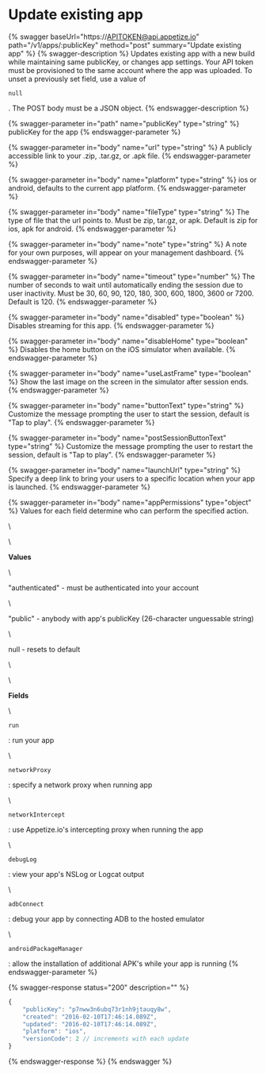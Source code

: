 # Update existing app

{% swagger baseUrl="https://APITOKEN@api.appetize.io" path="/v1/apps/:publicKey" method="post" summary="Update existing app" %}
{% swagger-description %}
Updates existing app with a new build while maintaining same publicKey, or changes app settings. Your API token must be provisioned to the same account where the app was uploaded. To unset a previously set field, use a value of 

`null`

. The POST body must be a JSON object.
{% endswagger-description %}

{% swagger-parameter in="path" name="publicKey" type="string" %}
publicKey for the app
{% endswagger-parameter %}

{% swagger-parameter in="body" name="url" type="string" %}
A publicly accessible link to your .zip, .tar.gz, or .apk file.
{% endswagger-parameter %}

{% swagger-parameter in="body" name="platform" type="string" %}
ios or android, defaults to the current app platform.
{% endswagger-parameter %}

{% swagger-parameter in="body" name="fileType" type="string" %}
The type of file that the url points to. Must be zip, tar.gz, or apk. Default is zip for ios, apk for android.
{% endswagger-parameter %}

{% swagger-parameter in="body" name="note" type="string" %}
A note for your own purposes, will appear on your management dashboard.
{% endswagger-parameter %}

{% swagger-parameter in="body" name="timeout" type="number" %}
The number of seconds to wait until automatically ending the session due to user inactivity. Must be 30, 60, 90, 120, 180, 300, 600, 1800, 3600 or 7200. Default is 120.
{% endswagger-parameter %}

{% swagger-parameter in="body" name="disabled" type="boolean" %}
Disables streaming for this app.
{% endswagger-parameter %}

{% swagger-parameter in="body" name="disableHome" type="boolean" %}
Disables the home button on the iOS simulator when available.
{% endswagger-parameter %}

{% swagger-parameter in="body" name="useLastFrame" type="boolean" %}
Show the last image on the screen in the simulator after session ends.
{% endswagger-parameter %}

{% swagger-parameter in="body" name="buttonText" type="string" %}
Customize the message prompting the user to start the session, default is "Tap to play".
{% endswagger-parameter %}

{% swagger-parameter in="body" name="postSessionButtonText" type="string" %}
Customize the message prompting the user to restart the session, default is "Tap to play".
{% endswagger-parameter %}

{% swagger-parameter in="body" name="launchUrl" type="string" %}
Specify a deep link to bring your users to a specific location when your app is launched.
{% endswagger-parameter %}

{% swagger-parameter in="body" name="appPermissions" type="object" %}
Values for each field determine who can perform the specified action.

\




\




**Values**

\


"authenticated" - must be authenticated into your account

\


"public" - anybody with app's publicKey (26-character unguessable string)

\


null - resets to default

\




\




**Fields**

\




`run`

: run your app

\




`networkProxy`

: specify a network proxy when running app

\




`networkIntercept`

: use Appetize.io's intercepting proxy when running the app

\




`debugLog`

: view your app's NSLog or Logcat output

\




`adbConnect`

: debug your app by connecting ADB to the hosted emulator

\




`androidPackageManager`

: allow the installation of additional APK's while your app is running
{% endswagger-parameter %}

{% swagger-response status="200" description="" %}
```javascript
{
    "publicKey": "p7nww3n6ubq73r1nh9jtauqy8w",
    "created": "2016-02-10T17:46:14.089Z",
    "updated": "2016-02-10T17:46:14.089Z",
    "platform": "ios",
    "versionCode": 2 // increments with each update
}
```
{% endswagger-response %}
{% endswagger %}
